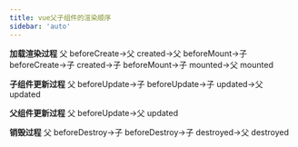 ```yaml
---
title: vue父子组件的渲染顺序
sidebar: 'auto'
---
```


**加载渲染过程**
父 beforeCreate->父 created->父 beforeMount->子 beforeCreate->子 created->子 beforeMount->子 mounted->父 mounted

**子组件更新过程**
父 beforeUpdate->子 beforeUpdate->子 updated->父 updated

**父组件更新过程**
父 beforeUpdate->父 updated

**销毁过程**
父 beforeDestroy->子 beforeDestroy->子 destroyed->父 destroyed
